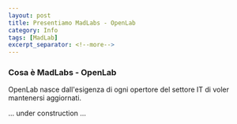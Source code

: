 ```yaml
---
layout: post
title: Presentiamo MadLabs - OpenLab
category: Info
tags: [MadLab]
excerpt_separator: <!--more-->
---
```


### Cosa è MadLabs - OpenLab

OpenLab nasce dall'esigenza di ogni opertore del settore IT di voler mantenersi aggiornati.
<!--more-->

... under construction ...
